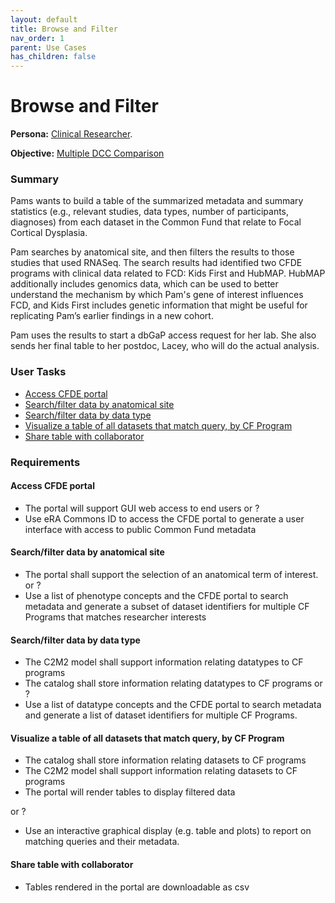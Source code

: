 ```yaml
---
layout: default
title: Browse and Filter
nav_order: 1
parent: Use Cases
has_children: false
---
```

# Browse and Filter

**Persona:** [Clinical Researcher](../personas/clinical-researcher).

**Objective:** [Multiple DCC Comparison](../objectives/multi-dcc-comparison)

### Summary

Pams wants to build a table of the summarized metadata and summary statistics (e.g., relevant studies, data types, number of participants, diagnoses) from each dataset
in the Common Fund that relate to Focal Cortical Dysplasia.

Pam searches by anatomical site, and then filters the results to those studies that used
RNASeq. The search results had identified two CFDE programs with clinical data
related to FCD: Kids First and HubMAP. HubMAP additionally includes genomics data,
which can be used to better understand the mechanism by which Pam's gene of
interest influences FCD, and Kids First includes genetic information that might
be useful for replicating Pam’s earlier findings in a new cohort.

Pam uses the results to start a dbGaP access request for her lab. She also sends
her final table to her postdoc, Lacey, who will do the actual analysis.

### User Tasks

-   [Access CFDE portal](#access-cfde-portal)
-   [Search/filter data by anatomical site](#searchfilter-data-by-anatomical-site)
-   [Search/filter data by data type](#search-filter-data-by-data-type)
-   [Visualize a table of all datasets that match query, by CF Program](#visualize-a-table-of-all-datasets)
-   [Share table with collaborator](#share-table-with-collaborator)

### Requirements

#### Access CFDE portal

-   The portal will support GUI web access to end users
or ?
-   Use eRA Commons ID to access the CFDE portal to generate a user interface with access to public Common Fund metadata

#### Search/filter data by anatomical site

-   The portal shall support the selection of an anatomical term of interest.
or ?
-   Use a list of phenotype concepts and the CFDE portal to search metadata and generate a subset of dataset identifiers for multiple CF Programs that matches researcher interests

#### Search/filter data by data type

-   The C2M2 model shall support information relating datatypes to CF programs
-   The catalog shall store information relating datatypes to CF programs
or ?
-   Use a list of datatype concepts and the CFDE portal to search metadata and generate a list of dataset identifiers for multiple CF Programs.

#### Visualize a table of all datasets that match query, by CF Program

-   The catalog shall store information relating datasets to CF programs
-   The C2M2 model shall support information relating datasets to CF programs
-   The portal will render tables to display filtered data

or ?

-   Use an interactive graphical display (e.g. table and plots) to report on matching queries and their metadata.

#### Share table with collaborator

-   Tables rendered in the portal are downloadable as csv
